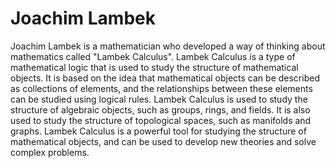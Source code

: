 # Joachim Lambek

Joachim Lambek is a mathematician who developed a way of thinking about mathematics called "Lambek Calculus". Lambek Calculus is a type of mathematical logic that is used to study the structure of mathematical objects. It is based on the idea that mathematical objects can be described as collections of elements, and the relationships between these elements can be studied using logical rules. Lambek Calculus is used to study the structure of algebraic objects, such as groups, rings, and fields. It is also used to study the structure of topological spaces, such as manifolds and graphs. Lambek Calculus is a powerful tool for studying the structure of mathematical objects, and can be used to develop new theories and solve complex problems.
